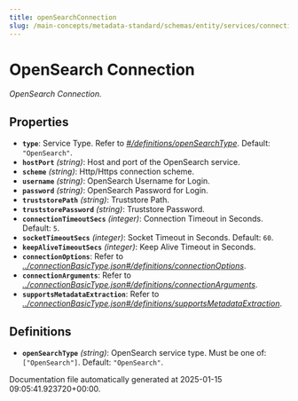 ```yaml
---
title: openSearchConnection
slug: /main-concepts/metadata-standard/schemas/entity/services/connections/search/opensearchconnection
---
```


# OpenSearch Connection

*OpenSearch Connection.*

## Properties

- **`type`**: Service Type. Refer to *[#/definitions/openSearchType](#definitions/openSearchType)*. Default: `"OpenSearch"`.
- **`hostPort`** *(string)*: Host and port of the OpenSearch service.
- **`scheme`** *(string)*: Http/Https connection scheme.
- **`username`** *(string)*: OpenSearch Username for Login.
- **`password`** *(string)*: OpenSearch Password for Login.
- **`truststorePath`** *(string)*: Truststore Path.
- **`truststorePassword`** *(string)*: Truststore Password.
- **`connectionTimeoutSecs`** *(integer)*: Connection Timeout in Seconds. Default: `5`.
- **`socketTimeoutSecs`** *(integer)*: Socket Timeout in Seconds. Default: `60`.
- **`keepAliveTimeoutSecs`** *(integer)*: Keep Alive Timeout in Seconds.
- **`connectionOptions`**: Refer to *[../connectionBasicType.json#/definitions/connectionOptions](#/connectionBasicType.json#/definitions/connectionOptions)*.
- **`connectionArguments`**: Refer to *[../connectionBasicType.json#/definitions/connectionArguments](#/connectionBasicType.json#/definitions/connectionArguments)*.
- **`supportsMetadataExtraction`**: Refer to *[../connectionBasicType.json#/definitions/supportsMetadataExtraction](#/connectionBasicType.json#/definitions/supportsMetadataExtraction)*.
## Definitions

- **`openSearchType`** *(string)*: OpenSearch service type. Must be one of: `["OpenSearch"]`. Default: `"OpenSearch"`.


Documentation file automatically generated at 2025-01-15 09:05:41.923720+00:00.
